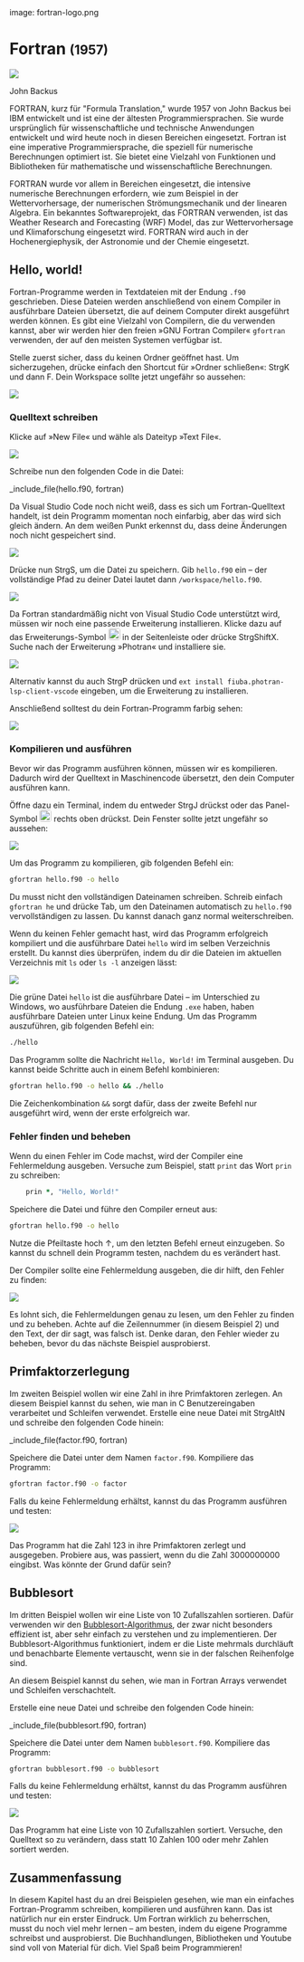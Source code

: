 <div class='meta'>
image: fortran-logo.png
</div>

# Fortran <span style='font-size: 80%;'>(1957)</span>

<div class='floatright' style='width: 12em;'>
    <img src='backus.webp'>
    <p>John Backus</p>
</div>

<p class='abstract'>
FORTRAN, kurz für "Formula Translation," wurde 1957 von John Backus bei IBM entwickelt und ist eine der ältesten Programmiersprachen. Sie wurde ursprünglich für wissenschaftliche und technische Anwendungen entwickelt und wird heute noch in diesen Bereichen eingesetzt. Fortran ist eine imperative Programmiersprache, die speziell für numerische Berechnungen optimiert ist. Sie bietet eine Vielzahl von Funktionen und Bibliotheken für mathematische und wissenschaftliche Berechnungen.
</p>

FORTRAN wurde vor allem in Bereichen eingesetzt, die intensive numerische Berechnungen erfordern, wie zum Beispiel in der Wettervorhersage, der numerischen Strömungsmechanik und der linearen Algebra. Ein bekanntes Softwareprojekt, das FORTRAN verwenden, ist das Weather Research and Forecasting (WRF) Model, das zur Wettervorhersage und Klimaforschung eingesetzt wird. FORTRAN wird auch in der Hochenergiephysik, der Astronomie und der Chemie eingesetzt.

## Hello, world!

Fortran-Programme werden in Textdateien mit der Endung `.f90` geschrieben. Diese Dateien werden anschließend von einem Compiler in ausführbare Dateien übersetzt, die auf deinem Computer direkt ausgeführt werden können. Es gibt eine Vielzahl von Compilern, die du verwenden kannst, aber wir werden hier den freien »GNU Fortran Compiler« `gfortran` verwenden, der auf den meisten Systemen verfügbar ist.

Stelle zuerst sicher, dass du keinen Ordner geöffnet hast. Um sicherzugehen, drücke einfach den Shortcut für »Ordner schließen«: <span class='key'>Strg</span><span class='key'>K</span> und dann <span class='key'>F</span>. Dein Workspace sollte jetzt ungefähr so aussehen:

<img class='full' src='fresh-start.webp'>

### Quelltext schreiben

Klicke auf »New File« und wähle als Dateityp »Text File«.

<img class='full' src='choose-filename.webp'>

Schreibe nun den folgenden Code in die Datei:

_include_file(hello.f90, fortran)

Da Visual Studio Code noch nicht weiß, dass es sich um Fortran-Quelltext handelt, ist dein Programm momentan noch einfarbig, aber das wird sich gleich ändern. An dem weißen Punkt erkennst du, dass deine Änderungen noch nicht gespeichert sind.

<img class='full' src='no-syntax-highlighting.webp'>

Drücke nun <span class='key'>Strg</span><span class='key'>S</span>, um die Datei zu speichern. Gib `hello.f90` ein – der vollständige Pfad zu deiner Datei lautet dann `/workspace/hello.f90`.

<img class='full' src='enter-filename.webp'>

Da Fortran standardmäßig nicht von Visual Studio Code unterstützt wird, müssen wir noch eine passende Erweiterung installieren. Klicke dazu auf das Erweiterungs-Symbol <img src='../basics/extensions.webp' style='border-radius: 4px; height: 1.5em;'> in der Seitenleiste oder drücke <span class='key'>Strg</span><span class='key'>Shift</span><span class='key'>X</span>. Suche nach der Erweiterung »Photran« und installiere sie.

<img class='full' src='fortran-syntax.webp'>

Alternativ kannst du auch <span class='key'>Strg</span><span class='key'>P</span> drücken und `ext install fiuba.photran-lsp-client-vscode` eingeben, um die Erweiterung zu installieren.

Anschließend solltest du dein Fortran-Programm farbig sehen:

<img class='full' src='syntax-highlighting.webp'>

### Kompilieren und ausführen

Bevor wir das Programm ausführen können, müssen wir es kompilieren. Dadurch wird der Quelltext in Maschinencode übersetzt, den dein Computer ausführen kann.

Öffne dazu ein Terminal, indem du entweder <span class='key'>Strg</span><span class='key'>J</span> drückst oder das Panel-Symbol <img src='../basics/panel.webp' style='border-radius: 4px; height: 1.5em;'> rechts oben drückst. Dein Fenster sollte jetzt ungefähr so aussehen:

<img class='full' src='lets-compile.webp'>

Um das Programm zu kompilieren, gib folgenden Befehl ein:

```bash
gfortran hello.f90 -o hello
```

<div class='hint'>
Du musst nicht den vollständigen Dateinamen schreiben. Schreib einfach <code>gfortran he</code> und drücke <span class='key'>Tab</span>, um den Dateinamen automatisch zu <code>hello.f90</code> vervollständigen zu lassen. Du kannst danach ganz normal weiterschreiben.
</div>

Wenn du keinen Fehler gemacht hast, wird das Programm erfolgreich kompiliert und die ausführbare Datei `hello` wird im selben Verzeichnis erstellt. Du kannst dies überprüfen, indem du dir die Dateien im aktuellen Verzeichnis mit `ls` oder `ls -l` anzeigen lässt:

<img class='full' src='ls.webp'>

Die grüne Datei `hello` ist die ausführbare Datei – im Unterschied zu Windows, wo ausführbare Dateien die Endung `.exe` haben, haben ausführbare Dateien unter Linux keine Endung. Um das Programm auszuführen, gib folgenden Befehl ein:

```bash
./hello
```

Das Programm sollte die Nachricht `Hello, World!` im Terminal ausgeben. Du kannst beide Schritte auch in einem Befehl kombinieren:

```bash
gfortran hello.f90 -o hello && ./hello
```

<div class='hint'>
Die Zeichenkombination <code>&amp;&amp;</code> sorgt dafür, dass der zweite Befehl nur ausgeführt wird, wenn der erste erfolgreich war.
</div>

### Fehler finden und beheben

Wenn du einen Fehler im Code machst, wird der Compiler eine Fehlermeldung ausgeben. Versuche zum Beispiel, statt `print` das Wort `prin` zu schreiben:

```fortran
    prin *, "Hello, World!"
```

Speichere die Datei und führe den Compiler erneut aus:

```bash
gfortran hello.f90 -o hello
```

<div class='hint'>
Nutze die Pfeiltaste hoch <span class='key'>↑</span>, um den letzten Befehl erneut einzugeben. So kannst du schnell dein Programm testen, nachdem du es verändert hast.
</div>

Der Compiler sollte eine Fehlermeldung ausgeben, die dir hilft, den Fehler zu finden:

<img class='full' src='error.webp'>

Es lohnt sich, die Fehlermeldungen genau zu lesen, um den Fehler zu finden und zu beheben. Achte auf die Zeilennummer (in diesem Beispiel 2) und den Text, der dir sagt, was falsch ist. Denke daran, den Fehler wieder zu beheben, bevor du das nächste Beispiel ausprobierst.

## Primfaktorzerlegung

Im zweiten Beispiel wollen wir eine Zahl in ihre Primfaktoren zerlegen. An diesem Beispiel kannst du sehen, wie man in C Benutzereingaben verarbeitet und Schleifen verwendet.
Erstelle eine neue Datei mit <span class='key'>Strg</span><span class='key'>Alt</span><span class='key'>N</span> und schreibe den folgenden Code hinein:

_include_file(factor.f90, fortran)

Speichere die Datei unter dem Namen `factor.f90`. Kompiliere das Programm:

```bash
gfortran factor.f90 -o factor
```

Falls du keine Fehlermeldung erhältst, kannst du das Programm ausführen und testen:

<img class='full' src='try-factor.webp'>

Das Programm hat die Zahl 123 in ihre Primfaktoren zerlegt und ausgegeben. Probiere aus, was passiert, wenn du die Zahl 3000000000 eingibst. Was könnte der Grund dafür sein?

## Bubblesort

Im dritten Beispiel wollen wir eine Liste von 10 Zufallszahlen sortieren. Dafür verwenden wir den [Bubblesort-Algorithmus](https://de.wikipedia.org/wiki/Bubblesort), der zwar nicht besonders effizient ist, aber sehr einfach zu verstehen und zu implementieren. Der Bubblesort-Algorithmus funktioniert, indem er die Liste mehrmals durchläuft und benachbarte Elemente vertauscht, wenn sie in der falschen Reihenfolge sind.

An diesem Beispiel kannst du sehen, wie man in Fortran Arrays verwendet  und Schleifen verschachtelt.

Erstelle eine neue Datei und schreibe den folgenden Code hinein:

_include_file(bubblesort.f90, fortran)

Speichere die Datei unter dem Namen `bubblesort.f90`. Kompiliere das Programm:

```bash
gfortran bubblesort.f90 -o bubblesort
```
Falls du keine Fehlermeldung erhältst, kannst du das Programm ausführen und testen:

<img class='full' src='bubblesort.webp'>

Das Programm hat eine Liste von 10 Zufallszahlen sortiert. Versuche, den Quelltext so zu verändern, dass statt 10 Zahlen 100 oder mehr Zahlen sortiert werden.

## Zusammenfassung

In diesem Kapitel hast du an drei Beispielen gesehen, wie man ein einfaches Fortran-Programm schreiben, kompilieren und ausführen kann. Das ist natürlich nur ein erster Eindruck. Um Fortran wirklich zu beherrschen, musst du noch viel mehr lernen – am besten, indem du eigene Programme schreibst und ausprobierst. Die Buchhandlungen, Bibliotheken und Youtube sind voll von Material für dich. Viel Spaß beim Programmieren!

